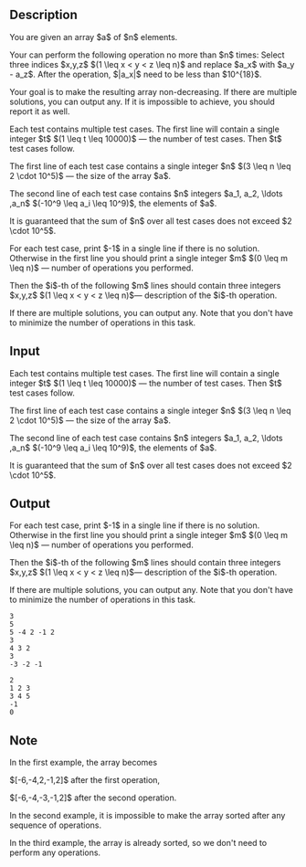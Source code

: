 ## Description

<div><p>You are given an array $a$ of $n$ elements. </p><p>Your can perform the following operation no more than $n$ times: Select three indices $x,y,z$ $(1 \leq x &lt; y &lt; z \leq n)$ and replace $a_x$ with $a_y - a_z$. After the operation, $|a_x|$ need to be less than $10^{18}$.</p><p>Your goal is to make the resulting array <span class="tex-font-style-bf">non-decreasing</span>. If there are multiple solutions, you can output any. If it is impossible to achieve, you should report it as well.</p></div><div class="input-specification"><p>Each test contains multiple test cases. The first line will contain a single integer $t$ $(1 \leq t \leq 10000)$ — the number of test cases. Then $t$ test cases follow.</p><p>The first line of each test case contains a single integer $n$ $(3 \leq n \leq 2 \cdot 10^5)$ — the size of the array $a$.</p><p>The second line of each test case contains $n$ integers $a_1, a_2, \ldots ,a_n$ $(-10^9 \leq a_i \leq 10^9)$, the elements of $a$.</p><p>It is guaranteed that the sum of $n$ over all test cases does not exceed $2 \cdot 10^5$.</p></div><div class="output-specification"><p>For each test case, print $-1$ in a single line if there is no solution. Otherwise in the first line you should print a single integer $m$ $(0 \leq m \leq n)$ — number of operations you performed.</p><p>Then the $i$-th of the following $m$ lines should contain three integers $x,y,z$ $(1 \leq x &lt; y &lt; z \leq n)$— description of the $i$-th operation.</p><p>If there are multiple solutions, you can output any. Note that you don't have to minimize the number of operations in this task.</p></div>

## Input

<p>Each test contains multiple test cases. The first line will contain a single integer $t$ $(1 \leq t \leq 10000)$ — the number of test cases. Then $t$ test cases follow.</p><p>The first line of each test case contains a single integer $n$ $(3 \leq n \leq 2 \cdot 10^5)$ — the size of the array $a$.</p><p>The second line of each test case contains $n$ integers $a_1, a_2, \ldots ,a_n$ $(-10^9 \leq a_i \leq 10^9)$, the elements of $a$.</p><p>It is guaranteed that the sum of $n$ over all test cases does not exceed $2 \cdot 10^5$.</p>

## Output

<p>For each test case, print $-1$ in a single line if there is no solution. Otherwise in the first line you should print a single integer $m$ $(0 \leq m \leq n)$ — number of operations you performed.</p><p>Then the $i$-th of the following $m$ lines should contain three integers $x,y,z$ $(1 \leq x &lt; y &lt; z \leq n)$— description of the $i$-th operation.</p><p>If there are multiple solutions, you can output any. Note that you don't have to minimize the number of operations in this task.</p>





```input1
3
5
5 -4 2 -1 2
3
4 3 2
3
-3 -2 -1
```




```output1
2
1 2 3
3 4 5
-1
0
```



## Note

<p>In the first example, the array becomes </p><p>$[-6,-4,2,-1,2]$ after the first operation,</p><p>$[-6,-4,-3,-1,2]$ after the second operation.</p><p>In the second example, it is impossible to make the array sorted after any sequence of operations.</p><p>In the third example, the array is already sorted, so we don't need to perform any operations.</p>
